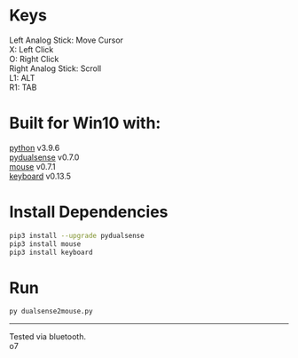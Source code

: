 # Keys

Left Analog Stick: Move Cursor  
X: Left Click  
O: Right Click  
Right Analog Stick: Scroll  
L1: ALT  
R1: TAB  

# Built for Win10 with:  
[python](https://www.python.org) v3.9.6  
[pydualsense](https://github.com/flok/pydualsense) v0.7.0  
[mouse](https://github.com/boppreh/mouse) v0.7.1  
[keyboard](https://github.com/boppreh/keyboard) v0.13.5  

# Install Dependencies

```sh
pip3 install --upgrade pydualsense
pip3 install mouse
pip3 install keyboard
```

# Run

```sh
py dualsense2mouse.py
```

---------------------------------------------------------

Tested via bluetooth.   
o7
